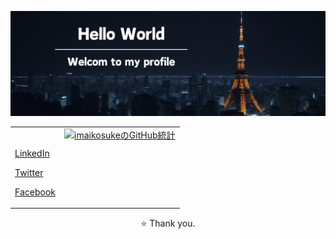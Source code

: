 <!-- ヘッダー画像 -->
<p align="center">
  <img src="./githubProfile.png" alt="Hello World.">
</p>

<!-- メイン -->
<table>
  <tr>
    <!-- ソーシャルメディアのリンク -->
    <td valign="top">
    	<br>
        <p><a href="https://www.linkedin.com/in/imaikosuke/">LinkedIn</a></p>
        <p><a href="https://twitter.com/imai_code">Twitter</a></p>
        <p><a href="https://www.facebook.com/profile.php?id=61553206050572">Facebook</a></p>
    </td>
    <!-- GitHubの統計 -->
    <td valign="top">
      <a href="https://github.com/imaikosuke">
        <img src="https://github-readme-stats.vercel.app/api?username=imaikosuke&show_icons=true&theme=vue" alt="imaikosukeのGitHub統計">
      </a>
    </td>
  </tr>
</table>

<!-- フッター -->
<p align="center">⭐️ Thank you.</p>

